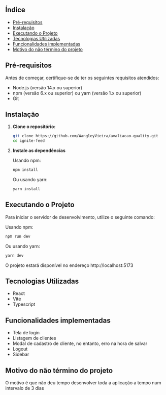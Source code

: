 
## Índice
- [Pré-requisitos](#pré-requisitos)
- [Instalação](#instalação)
- [Executando o Projeto](#executando-o-projeto)
- [Tecnologias Utilizadas](#tecnologias-utilizadas)
- [Funcionalidades implementadas](#funcionalidades-implementadas)
- [Motivo do não término do projeto](#motivo-do-nao-termino-do-projeto)
## Pré-requisitos

Antes de começar, certifique-se de ter os seguintes requisitos atendidos:

- Node.js (versão 14.x ou superior)
- npm (versão 6.x ou superior) ou yarn (versão 1.x ou superior)
- Git

## Instalação

1. **Clone o repositório:**

   ```bash
   git clone https://github.com/WangleyVieira/avaliacao-quality.git
   cd ignite-feed 
   ```
2. **Instale as dependências**

   Usando npm:
    ```bash
    npm install
   ```
   Ou usando yarn:
    ```bash
    yarn install
   ```

## Executando o Projeto
Para iniciar o servidor de desenvolvimento, utilize o seguinte comando:

Usando npm:
```bash
npm run dev
```

Ou usando yarn:
```bash
yarn dev
```

O projeto estará disponível no endereço http://localhost:5173

## Tecnologias Utilizadas
- React
- Vite
- Typescript

## Funcionalidades implementadas
- Tela de login
- Listagem de clientes
- Modal de cadastro de cliente, no entanto, erro na hora de salvar
- Logout
- Sidebar

## Motivo do não término do projeto
O motivo é que não deu tempo desenvolver toda a aplicação a tempo num intervalo de 3 dias